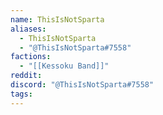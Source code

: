 ```yaml
---
name: ThisIsNotSparta
aliases:
  - ThisIsNotSparta
  - "@ThisIsNotSparta#7558"
factions:
  - "[[Kessoku Band]]"
reddit: 
discord: "@ThisIsNotSparta#7558"
tags:
---
```

